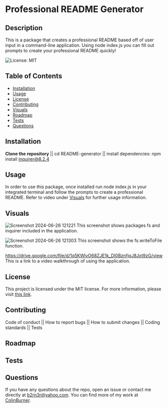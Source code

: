 # Professional README Generator

## Description

This is a package that creates a professional README based off of user input in a command-line application. Using node index.js you can fill out prompts to create your professional README quickly!

![License: MIT](https://img.shields.io/badge/License-MIT-yellow.svg)

## Table of Contents

- [Installation](#installation)
- [Usage](#usage)
- [License](#license)
- [Contributing](#contributing)
- [Visuals](#visuals)
- [Roadmap](#roadmap)
- [Tests](#tests)
- [Questions](#questions)

## Installation

**Clone the repository** || cd README-generator || install dependencies: npm install inquirer@8.2.4

## Usage

In order to use this package, once installed run node index.js in your integrated terminal and follow the prompts to create a professional README. Refer to video under [Visuals](#visuals) for further usage information.

## Visuals

![Screenshot 2024-06-26 121221](https://github.com/ColinBurner/README-Generator/assets/85810714/061b2436-6f77-4527-821a-84356b3b0659)
This screenshot shows packages fs and inquirer included in the application.

![Screenshot 2024-06-26 121303](https://github.com/ColinBurner/README-Generator/assets/85810714/e6417fde-b57f-4979-aec7-633d76b359b5)
This screenshot shows the fs.writeToFile function.

https://drive.google.com/file/d/1q5KWlvO68ZJE1k_Dl0BznfjqJ8Jxt9zG/view
This is a link to a video walkthrough of using the application.

## License

This project is licensed under the MIT license. For more information, please visit [this link](https://opensource.org/licenses/MIT).


## Contributing

Code of conduct || How to report bugs || How to submit changes || Coding standards || Tests

## Roadmap

## Tests

## Questions

If you have any questions about the repo, open an issue or contact me directly at b2rn3r@yahoo.com. You can find more of my work at [ColinBurner](https://github.com/ColinBurner/).


